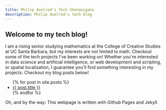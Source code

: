 ```yaml
---
title: Philip Axelrod's Tech Shenanigans
description: Philip Axelrod's tech blog
---
```


## Welcome to my tech blog!

I am a rising senior studying mathematics 
at the College of Creative Studies at UC Santa Barbara, but my interests are not
limited to math. Checkout some of the tech projects I've been working on! Whether you're interested in
data science and artificial intelligence, or web development and scripting, or spatial localization, I guarantee
you'll find something interesting in my projects. Checkout my blog posts below!

<ul>
  {% for post in site.posts %}
    <li>
      <a href="{{ post.url }}">{{ post.title }}</a>
    </li>
  {% endfor %}
</ul>

Oh, and by the way: This webpage is written with Github Pages and Jekyll.